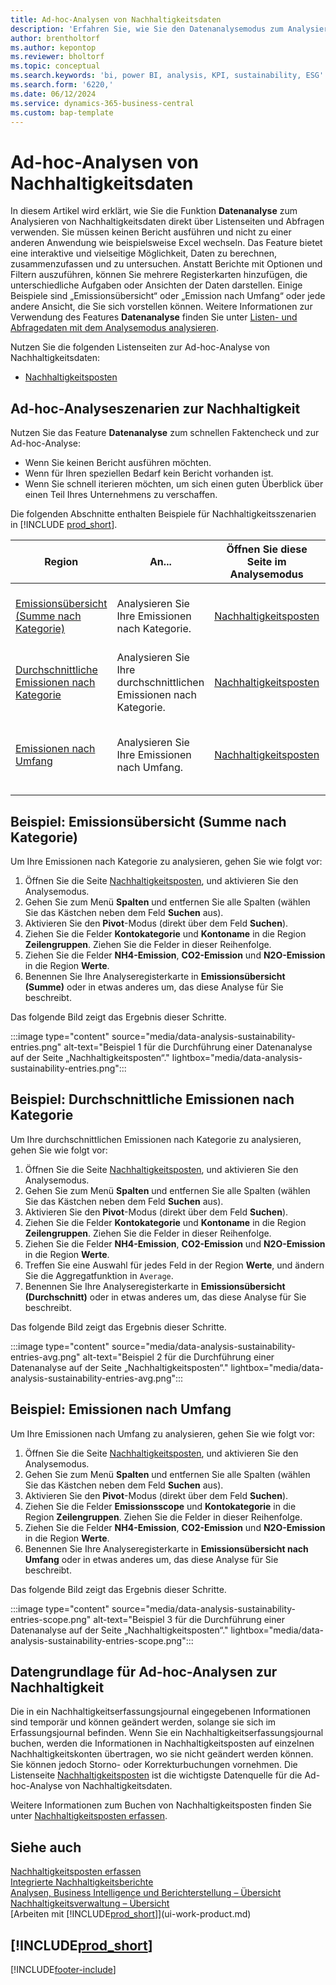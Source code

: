 ```yaml
---
title: Ad-hoc-Analysen von Nachhaltigkeitsdaten
description: 'Erfahren Sie, wie Sie den Datenanalysemodus zum Analysieren von Nachhaltigkeitsdaten verwenden.'
author: brentholtorf
ms.author: kepontop
ms.reviewer: bholtorf
ms.topic: conceptual
ms.search.keywords: 'bi, power BI, analysis, KPI, sustainability, ESG'
ms.search.form: '6220,'
ms.date: 06/12/2024
ms.service: dynamics-365-business-central
ms.custom: bap-template
---
```


# <a name="ad-hoc-analysis-of-sustainability-data"></a>Ad-hoc-Analysen von Nachhaltigkeitsdaten

In diesem Artikel wird erklärt, wie Sie die Funktion **Datenanalyse** zum Analysieren von Nachhaltigkeitsdaten direkt über Listenseiten und Abfragen verwenden. Sie müssen keinen Bericht ausführen und nicht zu einer anderen Anwendung wie beispielsweise Excel wechseln. Das Feature bietet eine interaktive und vielseitige Möglichkeit, Daten zu berechnen, zusammenzufassen und zu untersuchen. Anstatt Berichte mit Optionen und Filtern auszuführen, können Sie mehrere Registerkarten hinzufügen, die unterschiedliche Aufgaben oder Ansichten der Daten darstellen. Einige Beispiele sind „Emissionsübersicht“ oder „Emission nach Umfang“ oder jede andere Ansicht, die Sie sich vorstellen können. Weitere Informationen zur Verwendung des Features **Datenanalyse** finden Sie unter [Listen- und Abfragedaten mit dem Analysemodus analysieren](analysis-mode.md).

Nutzen Sie die folgenden Listenseiten zur Ad-hoc-Analyse von Nachhaltigkeitsdaten:

- [Nachhaltigkeitsposten](https://businesscentral.dynamics.com/?page=6220)

## <a name="sustainability-ad-hoc-analysis-scenarios"></a>Ad-hoc-Analyseszenarien zur Nachhaltigkeit

Nutzen Sie das Feature **Datenanalyse** zum schnellen Faktencheck und zur Ad-hoc-Analyse:

- Wenn Sie keinen Bericht ausführen möchten.
- Wenn für Ihren speziellen Bedarf kein Bericht vorhanden ist.
- Wenn Sie schnell iterieren möchten, um sich einen guten Überblick über einen Teil Ihres Unternehmens zu verschaffen.

Die folgenden Abschnitte enthalten Beispiele für Nachhaltigkeitsszenarien in [!INCLUDE [prod_short](includes/prod_short.md)].

| Region | An... | Öffnen Sie diese Seite im Analysemodus | Diese Felder verwenden |
| ---- | ----- | ------------------------------- |------------------- |
| [Emissionsübersicht (Summe nach Kategorie)](#example-emission-overview-sum-by-category) | Analysieren Sie Ihre Emissionen nach Kategorie. | [Nachhaltigkeitsposten](https://businesscentral.dynamics.com/?page=6220) | **Kontokategorie**, **Kontoname**, **NH4-Emission**, **CO2-Emission** und **N2O-Emission**.|
| [Durchschnittliche Emissionen nach Kategorie](#example-average-emissions-by-category) | Analysieren Sie Ihre durchschnittlichen Emissionen nach Kategorie. | [Nachhaltigkeitsposten](https://businesscentral.dynamics.com/?page=6220) | **Kontokategorie**, **Kontoname**, **NH4-Emission**, **CO2-Emission** und **N2O-Emission**.|
| [Emissionen nach Umfang](#example-emissions-by-scope) | Analysieren Sie Ihre Emissionen nach Umfang. | [Nachhaltigkeitsposten](https://businesscentral.dynamics.com/?page=6220) | **Emissionsumfang**, **Kontokategorie**, **NH4-Emission**, **CO2-Emission** und **N2O-Emission**.|

## <a name="example-emission-overview-sum-by-category"></a>Beispiel: Emissionsübersicht (Summe nach Kategorie)

Um Ihre Emissionen nach Kategorie zu analysieren, gehen Sie wie folgt vor:

1. Öffnen Sie die Seite [Nachhaltigkeitsposten](https://businesscentral.dynamics.com/?page=6220), und aktivieren Sie den Analysemodus.
1. Gehen Sie zum Menü **Spalten** und entfernen Sie alle Spalten (wählen Sie das Kästchen neben dem Feld **Suchen** aus).
1. Aktivieren Sie den **Pivot**-Modus (direkt über dem Feld **Suchen**).
1. Ziehen Sie die Felder **Kontokategorie** und **Kontoname** in die Region **Zeilengruppen**. Ziehen Sie die Felder in dieser Reihenfolge.
1. Ziehen Sie die Felder **NH4-Emission**, **CO2-Emission** und **N2O-Emission** in die Region **Werte**.
1. Benennen Sie Ihre Analyseregisterkarte in **Emissionsübersicht (Summe)** oder in etwas anderes um, das diese Analyse für Sie beschreibt.

Das folgende Bild zeigt das Ergebnis dieser Schritte.

:::image type="content" source="media/data-analysis-sustainability-entries.png" alt-text="Beispiel 1 für die Durchführung einer Datenanalyse auf der Seite „Nachhaltigkeitsposten“." lightbox="media/data-analysis-sustainability-entries.png":::

## <a name="example-average-emissions-by-category"></a>Beispiel: Durchschnittliche Emissionen nach Kategorie

Um Ihre durchschnittlichen Emissionen nach Kategorie zu analysieren, gehen Sie wie folgt vor:

1. Öffnen Sie die Seite [Nachhaltigkeitsposten](https://businesscentral.dynamics.com/?page=6220), und aktivieren Sie den Analysemodus.
1. Gehen Sie zum Menü **Spalten** und entfernen Sie alle Spalten (wählen Sie das Kästchen neben dem Feld **Suchen** aus).
1. Aktivieren Sie den **Pivot**-Modus (direkt über dem Feld **Suchen**).
1. Ziehen Sie die Felder **Kontokategorie** und **Kontoname** in die Region **Zeilengruppen**. Ziehen Sie die Felder in dieser Reihenfolge.
1. Ziehen Sie die Felder **NH4-Emission**, **CO2-Emission** und **N2O-Emission** in die Region **Werte**.
1. Treffen Sie eine Auswahl für jedes Feld in der Region **Werte**, und ändern Sie die Aggregatfunktion in `Average`.
1. Benennen Sie Ihre Analyseregisterkarte in **Emissionsübersicht (Durchschnitt)** oder in etwas anderes um, das diese Analyse für Sie beschreibt.

Das folgende Bild zeigt das Ergebnis dieser Schritte.

:::image type="content" source="media/data-analysis-sustainability-entries-avg.png" alt-text="Beispiel 2 für die Durchführung einer Datenanalyse auf der Seite „Nachhaltigkeitsposten“." lightbox="media/data-analysis-sustainability-entries-avg.png":::

## <a name="example-emissions-by-scope"></a>Beispiel: Emissionen nach Umfang

Um Ihre Emissionen nach Umfang zu analysieren, gehen Sie wie folgt vor:

1. Öffnen Sie die Seite [Nachhaltigkeitsposten](https://businesscentral.dynamics.com/?page=6220), und aktivieren Sie den Analysemodus.
1. Gehen Sie zum Menü **Spalten** und entfernen Sie alle Spalten (wählen Sie das Kästchen neben dem Feld **Suchen** aus).
1. Aktivieren Sie den **Pivot**-Modus (direkt über dem Feld **Suchen**).
1. Ziehen Sie die Felder **Emissionsscope** und **Kontokategorie** in die Region **Zeilengruppen**. Ziehen Sie die Felder in dieser Reihenfolge.
1. Ziehen Sie die Felder **NH4-Emission**, **CO2-Emission** und **N2O-Emission** in die Region **Werte**.
1. Benennen Sie Ihre Analyseregisterkarte in **Emissionsübersicht nach Umfang** oder in etwas anderes um, das diese Analyse für Sie beschreibt.

Das folgende Bild zeigt das Ergebnis dieser Schritte.

:::image type="content" source="media/data-analysis-sustainability-entries-scope.png" alt-text="Beispiel 3 für die Durchführung einer Datenanalyse auf der Seite „Nachhaltigkeitsposten“." lightbox="media/data-analysis-sustainability-entries-scope.png":::

## <a name="data-foundation-for-ad-hoc-analysis-on-sustainability"></a>Datengrundlage für Ad-hoc-Analysen zur Nachhaltigkeit

Die in ein Nachhaltigkeitserfassungsjournal eingegebenen Informationen sind temporär und können geändert werden, solange sie sich im Erfassungsjournal befinden. Wenn Sie ein Nachhaltigkeitserfassungsjournal buchen, werden die Informationen in Nachhaltigkeitsposten auf einzelnen Nachhaltigkeitskonten übertragen, wo sie nicht geändert werden können. Sie können jedoch Storno- oder Korrekturbuchungen vornehmen. Die Listenseite [Nachhaltigkeitsposten](https://businesscentral.dynamics.com/?page=6220) ist die wichtigste Datenquelle für die Ad-hoc-Analyse von Nachhaltigkeitsdaten.

Weitere Informationen zum Buchen von Nachhaltigkeitsposten finden Sie unter [Nachhaltigkeitsposten erfassen](finance-sustainability-journal.md).

## <a name="see-also"></a>Siehe auch

[Nachhaltigkeitsposten erfassen](finance-sustainability-journal.md)  
[Integrierte Nachhaltigkeitsberichte](sustainability-reports.md)   
[Analysen, Business Intelligence und Berichterstellung – Übersicht](reports-bi-reporting.md)  
[Nachhaltigkeitsverwaltung – Übersicht](finance-manage-sustainability.md)   
[Arbeiten mit [!INCLUDE[prod_short](includes/prod_short.md)]](ui-work-product.md)  

## [!INCLUDE[prod_short](includes/free_trial_md.md)]  

[!INCLUDE[footer-include](includes/footer-banner.md)]
